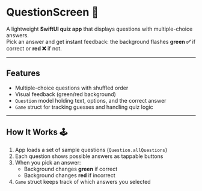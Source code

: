 # QuestionScreen 🎯  

A lightweight **SwiftUI quiz app** that displays questions with multiple-choice answers.  
Pick an answer and get instant feedback: the background flashes **green ✅** if correct or **red ❌** if not.  

---

## Features 
- Multiple-choice questions with shuffled order  
- Visual feedback (green/red background)  
- `Question` model holding text, options, and the correct answer  
- `Game` struct for tracking guesses and handling quiz logic  

---

## How It Works 🕹️
1. App loads a set of sample questions (`Question.allQuestions`)  
2. Each question shows possible answers as tappable buttons  
3. When you pick an answer:  
   - Background changes **green** if correct  
   - Background changes **red** if incorrect  
4. `Game` struct keeps track of which answers you selected  

